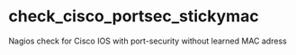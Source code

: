 # check_cisco_portsec_stickymac
Nagios check for Cisco IOS with port-security without learned MAC adress

